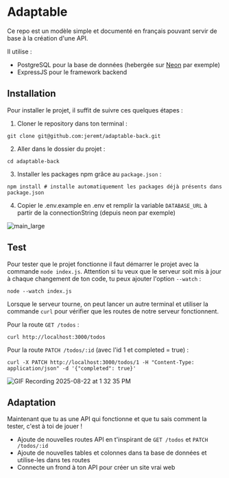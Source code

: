 # Adaptable

Ce repo est un modèle simple et documenté en français pouvant servir de base à la création d'une API.

Il utilise :

-   PostgreSQL pour la base de données (hebergée sur [Neon](https://neon.tech) par exemple)
-   ExpressJS pour le framework backend

## Installation

Pour installer le projet, il suffit de suivre ces quelques étapes :

1. Cloner le repository dans ton terminal :

```
git clone git@github.com:jeremt/adaptable-back.git
```

2. Aller dans le dossier du projet :

```
cd adaptable-back
```

3. Installer les packages npm grâce au `package.json` :

```
npm install # installe automatiquement les packages déjà présents dans package.json
```

4. Copier le .env.example en .env et remplir la variable `DATABASE_URL` à partir de la connectionString (depuis neon par exemple)

![main_large](https://github.com/user-attachments/assets/0151d894-1f9a-485f-a2b5-789680b5a97e)

## Test

Pour tester que le projet fonctionne il faut démarrer le projet avec la commande `node index.js`. Attention si tu veux que le serveur soit mis à jour à chaque changement de ton code, tu peux ajouter l'option `--watch` :

```
node --watch index.js
```

Lorsque le serveur tourne, on peut lancer un autre terminal et utiliser la commande `curl` pour vérifier que les routes de notre serveur fonctionnent.

Pour la route `GET /todos` :

```
curl http://localhost:3000/todos
```

Pour la route `PATCH /todos/:id` (avec l'id 1 et completed = true) :

```
curl -X PATCH http://localhost:3000/todos/1 -H "Content-Type: application/json" -d '{"completed": true}'
```

![GIF Recording 2025-08-22 at 1 32 35 PM](https://github.com/user-attachments/assets/2864fd9c-20ce-42c4-8d4b-abc1a9fb6153)

## Adaptation

Maintenant que tu as une API qui fonctionne et que tu sais comment la tester, c'est à toi de jouer !

-   Ajoute de nouvelles routes API en t'inspirant de `GET /todos` et `PATCH /todos/:id`
-   Ajoute de nouvelles tables et colonnes dans ta base de données et utilise-les dans tes routes
-   Connecte un frond à ton API pour créer un site vrai web
